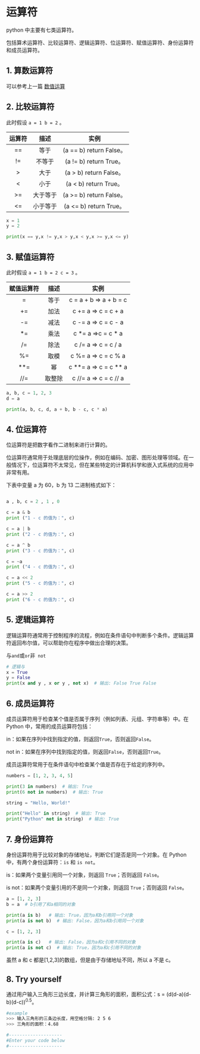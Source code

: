 # 运算符

python 中主要有七类运算符。

包括算术运算符、比较运算符、逻辑运算符、位运算符、赋值运算符、身份运算符和成员运算符。

## 1. 算数运算符

可以参考上一篇 [数值运算](https://book.jinhun.moe/Python/Chapter3.html#5-%E6%95%B0%E5%80%BC%E8%BF%90%E7%AE%97)

## 2. 比较运算符

此时假设 `a = 1 b = 2` 。

| 运算符 |   描述   |          实例           |
| :----: | :------: | :---------------------: |
|   ==   |   等于   | (a == b) return False。 |
|   !=   |  不等于  | (a != b) return True。  |
|   >    |   大于   | (a > b) return False。  |
|   <    |   小于   |  (a < b) return True。  |
|   >=   | 大于等于 | (a >= b) return False。 |
|   <=   | 小于等于 | (a <= b) return True。  |

```py
x = 1
y = 2

print(x == y,x != y,x > y,x < y,x >= y,x <= y)
```

## 3. 赋值运算符

此时假设 `a = 1 b = 2 c = 3` 。

| 赋值运算符 |  描述  |           实例            |
| :--------: | :----: | :-----------------------: |
|     =      |  等于  |  c = a + b => a + b = c   |
|     +=     |  加法  |    c += a => c = c + a    |
|     -=     |  减法  |    c -= a => c = c - a    |
|    \*=     |  乘法  |   c \*= a =>c = c \* a    |
|     /=     |  除法  |    c /= a => c = c / a    |
|     %=     |  取模  |    c %= a => c = c % a    |
|   \*\*=    |   幂   | c \*\*= a => c = c \*\* a |
|    //=     | 取整除 |   c //= a => c = c // a   |

```py
a, b, c = 1, 2, 3
d = a

print(a, b, c, d, a + b, b - c, c * a)
```

## 4. 位运算符

位运算符是把数字看作二进制来进行计算的。

位运算符通常用于处理底层的位操作，例如在编码、加密、图形处理等领域。在一般情况下，位运算符不太常见，但在某些特定的计算机科学和嵌入式系统的应用中非常有用。

下表中变量 a 为 60，b 为 13 二进制格式如下：

```py

a , b, c = 2 , 1 , 0

c = a & b
print ("1 - c 的值为：", c)

c = a | b
print ("2 - c 的值为：", c)

c = a ^ b
print ("3 - c 的值为：", c)

c = ~a
print ("4 - c 的值为：", c)

c = a << 2
print ("5 - c 的值为：", c)

c = a >> 2
print ("6 - c 的值为：", c)
```

## 5. 逻辑运算符

逻辑运算符通常用于控制程序的流程，例如在条件语句中判断多个条件。逻辑运算符返回布尔值，可以帮助你在程序中做出合理的决策。

与`and`或`or`非` not`

```py
# 逻辑与
x = True
y = False
print(x and y , x or y , not x)  # 输出: False True False
```

## 6. 成员运算符

成员运算符用于检查某个值是否属于序列（例如列表、元组、字符串等）中。在 Python 中，常用的成员运算符包括：

in：如果在序列中找到指定的值，则返回`True`，否则返回`False`。

not in：如果在序列中找到指定的值，则返回`False`，否则返回`True`。

成员运算符常用于在条件语句中检查某个值是否存在于给定的序列中。

```py
numbers = [1, 2, 3, 4, 5]

print(3 in numbers)  # 输出: True
print(6 not in numbers)  # 输出: True

string = "Hello, World!"

print("Hello" in string)  # 输出: True
print("Python" not in string)  # 输出: True
```

## 7. 身份运算符

身份运算符用于比较对象的存储地址，判断它们是否是同一个对象。在 Python 中，有两个身份运算符：`is` 和 `is not`。

is：如果两个变量引用同一个对象，则返回 `True`；否则返回 `False`。

is not：如果两个变量引用的不是同一个对象，则返回 `True`；否则返回 `False`。

```py
a = [1, 2, 3]
b = a  # b引用了和a相同的对象

print(a is b)   # 输出: True，因为a和b引用同一个对象
print(a is not b)  # 输出: False，因为a和b引用同一个对象

c = [1, 2, 3]

print(a is c)   # 输出: False，因为a和c引用不同的对象
print(a is not c)  # 输出: True，因为a和c引用不同的对象
```

虽然 a 和 c 都是[1,2,3]的数组，但是由于存储地址不同，所以 a 不是 c。

## 8. Try yourself

通过用户输入三角形三边长度，并计算三角形的面积，面积公式：s = (d(d-a)(d-b)(d-c))<sup>0.5</sup>。

```sh
#example
>>> 输入三角形的三条边长度，用空格分隔: 2 5 6
>>> 三角形的面积：4.68
```

```py
#--------------------
#Enter your code below
#--------------------
```
